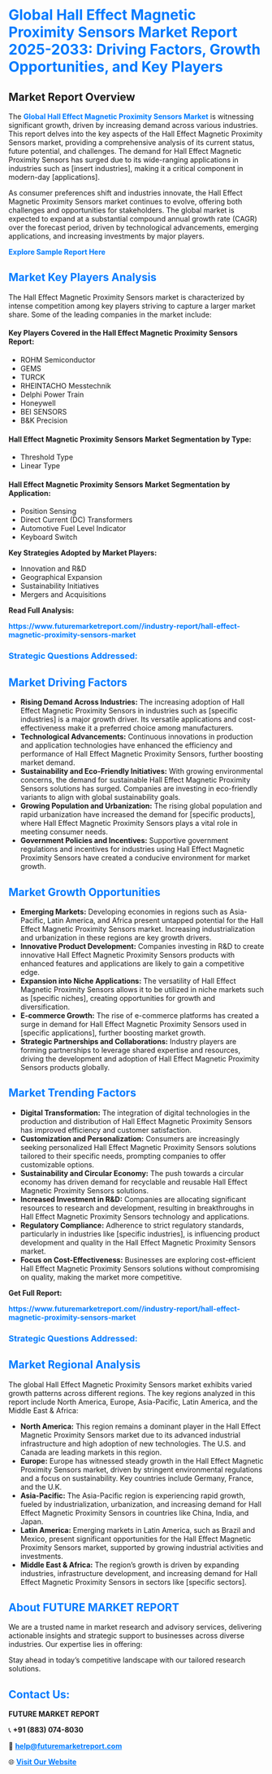 <h1 style="color: #007BFF;">Global Hall Effect Magnetic Proximity Sensors Market Report 2025-2033: Driving Factors, Growth Opportunities, and Key Players</h1>

<section id="overview">
<h2>Market Report Overview</h2>
<p>The <a href="https://www.futuremarketreport.com//industry-report/hall-effect-magnetic-proximity-sensors-market" style="color: #007BFF; text-decoration: none;"><strong>Global Hall Effect Magnetic Proximity Sensors Market</strong></a> is witnessing significant growth, driven by increasing demand across various industries. This report delves into the key aspects of the Hall Effect Magnetic Proximity Sensors market, providing a comprehensive analysis of its current status, future potential, and challenges. The demand for Hall Effect Magnetic Proximity Sensors has surged due to its wide-ranging applications in industries such as [insert industries], making it a critical component in modern-day [applications].</p>
<p>As consumer preferences shift and industries innovate, the Hall Effect Magnetic Proximity Sensors market continues to evolve, offering both challenges and opportunities for stakeholders. The global market is expected to expand at a substantial compound annual growth rate (CAGR) over the forecast period, driven by technological advancements, emerging applications, and increasing investments by major players.</p>
</section>

<section id="overview">
<p><a href="https://www.futuremarketreport.com//request-sample/reportId=81900" style="color: #007BFF; text-decoration: none;"><strong>Explore Sample Report Here</strong></a></p>
</section>

<section id="key-players">
<h2 style="color: #007BFF;">Market Key Players Analysis</h2>
<p>The Hall Effect Magnetic Proximity Sensors market is characterized by intense competition among key players striving to capture a larger market share. Some of the leading companies in the market include:</p>
<h4>Key Players Covered in the Hall Effect Magnetic Proximity Sensors Report:</h4>
<ul><li>ROHM Semiconductor</li><li>GEMS</li><li>TURCK</li><li>RHEINTACHO Messtechnik</li><li>Delphi Power Train</li><li>Honeywell</li><li>BEI SENSORS</li><li>B&amp;K Precision</li></ul>
<h4>Hall Effect Magnetic Proximity Sensors Market Segmentation by Type:</h4>
<ul><li>Threshold Type</li><li>Linear Type</li></ul>

<h4>Hall Effect Magnetic Proximity Sensors Market Segmentation by Application:</h4>
<ul><li>Position Sensing</li><li>Direct Current (DC) Transformers</li><li>Automotive Fuel Level Indicator</li><li>Keyboard Switch</li></ul>
<p><strong>Key Strategies Adopted by Market Players:</strong></p>
<ul>
<li>Innovation and R&D</li>
<li>Geographical Expansion</li>
<li>Sustainability Initiatives</li>
<li>Mergers and Acquisitions</li>
</ul>
</section>

<section>
<p><strong>Read Full Analysis: </strong></p><a href="https://www.futuremarketreport.com//industry-report/hall-effect-magnetic-proximity-sensors-market" style="color: #007BFF; text-decoration: none;"><strong>https://www.futuremarketreport.com//industry-report/hall-effect-magnetic-proximity-sensors-market</strong></a>
<h3 style="color: #007BFF;">Strategic Questions Addressed:</h3>
</section>

<section id="driving-factors">
<h2 style="color: #007BFF;">Market Driving Factors</h2>
<ul>
<li><strong>Rising Demand Across Industries:</strong> The increasing adoption of Hall Effect Magnetic Proximity Sensors in industries such as [specific industries] is a major growth driver. Its versatile applications and cost-effectiveness make it a preferred choice among manufacturers.</li>
<li><strong>Technological Advancements:</strong> Continuous innovations in production and application technologies have enhanced the efficiency and performance of Hall Effect Magnetic Proximity Sensors, further boosting market demand.</li>
<li><strong>Sustainability and Eco-Friendly Initiatives:</strong> With growing environmental concerns, the demand for sustainable Hall Effect Magnetic Proximity Sensors solutions has surged. Companies are investing in eco-friendly variants to align with global sustainability goals.</li>
<li><strong>Growing Population and Urbanization:</strong> The rising global population and rapid urbanization have increased the demand for [specific products], where Hall Effect Magnetic Proximity Sensors plays a vital role in meeting consumer needs.</li>
<li><strong>Government Policies and Incentives:</strong> Supportive government regulations and incentives for industries using Hall Effect Magnetic Proximity Sensors have created a conducive environment for market growth.</li>
</ul>
</section>

<section id="growth-opportunities">
<h2 style="color: #007BFF;">Market Growth Opportunities</h2>
<ul>
<li><strong>Emerging Markets:</strong> Developing economies in regions such as Asia-Pacific, Latin America, and Africa present untapped potential for the Hall Effect Magnetic Proximity Sensors market. Increasing industrialization and urbanization in these regions are key growth drivers.</li>
<li><strong>Innovative Product Development:</strong> Companies investing in R&D to create innovative Hall Effect Magnetic Proximity Sensors products with enhanced features and applications are likely to gain a competitive edge.</li>
<li><strong>Expansion into Niche Applications:</strong> The versatility of Hall Effect Magnetic Proximity Sensors allows it to be utilized in niche markets such as [specific niches], creating opportunities for growth and diversification.</li>
<li><strong>E-commerce Growth:</strong> The rise of e-commerce platforms has created a surge in demand for Hall Effect Magnetic Proximity Sensors used in [specific applications], further boosting market growth.</li>
<li><strong>Strategic Partnerships and Collaborations:</strong> Industry players are forming partnerships to leverage shared expertise and resources, driving the development and adoption of Hall Effect Magnetic Proximity Sensors products globally.</li>
</ul>
</section>

<section id="trending-factors">
<h2 style="color: #007BFF;">Market Trending Factors</h2>
<ul>
<li><strong>Digital Transformation:</strong> The integration of digital technologies in the production and distribution of Hall Effect Magnetic Proximity Sensors has improved efficiency and customer satisfaction.</li>
<li><strong>Customization and Personalization:</strong> Consumers are increasingly seeking personalized Hall Effect Magnetic Proximity Sensors solutions tailored to their specific needs, prompting companies to offer customizable options.</li>
<li><strong>Sustainability and Circular Economy:</strong> The push towards a circular economy has driven demand for recyclable and reusable Hall Effect Magnetic Proximity Sensors solutions.</li>
<li><strong>Increased Investment in R&D:</strong> Companies are allocating significant resources to research and development, resulting in breakthroughs in Hall Effect Magnetic Proximity Sensors technology and applications.</li>
<li><strong>Regulatory Compliance:</strong> Adherence to strict regulatory standards, particularly in industries like [specific industries], is influencing product development and quality in the Hall Effect Magnetic Proximity Sensors market.</li>
<li><strong>Focus on Cost-Effectiveness:</strong> Businesses are exploring cost-efficient Hall Effect Magnetic Proximity Sensors solutions without compromising on quality, making the market more competitive.</li>
</ul>
</section>

<section>
<p><strong>Get Full Report: </strong></p><a href="https://www.futuremarketreport.com//industry-report/hall-effect-magnetic-proximity-sensors-market" style="color: #007BFF; text-decoration: none;"><strong>https://www.futuremarketreport.com//industry-report/hall-effect-magnetic-proximity-sensors-market</strong></a>
<h3 style="color: #007BFF;">Strategic Questions Addressed:</h3>
</section>


<section id="regional-analysis">
<h2 style="color: #007BFF;">Market Regional Analysis</h2>
<p>The global Hall Effect Magnetic Proximity Sensors market exhibits varied growth patterns across different regions. The key regions analyzed in this report include North America, Europe, Asia-Pacific, Latin America, and the Middle East & Africa:</p>
<ul>
<li><strong>North America:</strong> This region remains a dominant player in the Hall Effect Magnetic Proximity Sensors market due to its advanced industrial infrastructure and high adoption of new technologies. The U.S. and Canada are leading markets in this region.</li>
<li><strong>Europe:</strong> Europe has witnessed steady growth in the Hall Effect Magnetic Proximity Sensors market, driven by stringent environmental regulations and a focus on sustainability. Key countries include Germany, France, and the U.K.</li>
<li><strong>Asia-Pacific:</strong> The Asia-Pacific region is experiencing rapid growth, fueled by industrialization, urbanization, and increasing demand for Hall Effect Magnetic Proximity Sensors in countries like China, India, and Japan.</li>
<li><strong>Latin America:</strong> Emerging markets in Latin America, such as Brazil and Mexico, present significant opportunities for the Hall Effect Magnetic Proximity Sensors market, supported by growing industrial activities and investments.</li>
<li><strong>Middle East & Africa:</strong> The region’s growth is driven by expanding industries, infrastructure development, and increasing demand for Hall Effect Magnetic Proximity Sensors in sectors like [specific sectors].</li>
</ul>
</section>

<footer>
<h2 style="color: #007BFF;">About FUTURE MARKET REPORT</h2>
<p>We are a trusted name in market research and advisory services, delivering actionable insights and strategic support to businesses across diverse industries. Our expertise lies in offering:</p>

<p>Stay ahead in today’s competitive landscape with our tailored research solutions.</p>

<h2 style="color: #007BFF;">Contact Us:</h2>
<p><strong>FUTURE MARKET REPORT</strong></p>
<p>📞 <strong>+91 (883) 074-8030</strong></p>
<p>📧 <strong><a href="mailto:help@futuremarketreport.com" style="color: #007BFF;">help@futuremarketreport.com</a></strong></p>
<p>🌐 <strong><a href="https://www.futuremarketreport.com/" style="color: #007BFF;">Visit Our Website</a></strong></p>
</footer>